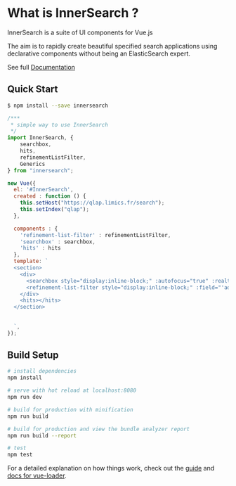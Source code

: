 # What is InnerSearch ?
InnerSearch is a suite of UI components for Vue.js 

The aim is to rapidly create beautiful specified search applications using declarative components without being an ElasticSearch expert.

See full [Documentation](https://yinyanfr.github.io/InnerSearch.js/)

## Quick Start
```bash
$ npm install --save innersearch
```
```js
/***
 * simple way to use InnerSearch
 */
import InnerSearch, {
    searchbox,
    hits,
    refinementListFilter,
    Generics
} from "innersearch";

new Vue({
  el: '#InnerSearch',
  created : function () {
    this.setHost("https://qlap.limics.fr/search");
    this.setIndex("qlap");
  },

  components : {
    'refinement-list-filter' : refinementListFilter,
    'searchbox' : searchbox,
    'hits' : hits
  },
  template: `
  <section>
    <div>
      <searchbox style="display:inline-block;" :autofocus="true" :realtime="true" :queries="['specialities.label']" :placeholder="'Search by Label'"></searchbox>
      <refinement-list-filter style="display:inline-block;" :field="'administration_routes.label'" :size="20"></refinement-list-filter>
    </div>
    <hits></hits>
  </section>
  
  
  `,
});
```
## Build Setup

``` bash
# install dependencies
npm install

# serve with hot reload at localhost:8080
npm run dev

# build for production with minification
npm run build

# build for production and view the bundle analyzer report
npm run build --report

# test
npm test
```

For a detailed explanation on how things work, check out the [guide](http://vuejs-templates.github.io/webpack/) and [docs for vue-loader](http://vuejs.github.io/vue-loader).
